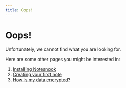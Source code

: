 ```yaml
---
title: Oops!
---
```


# Oops!

Unfortunately, we cannot find what you are looking for.

Here are some other pages you might be interested in:

1. [Installing Notesnook](organizing-notes/organize-notes-using-notebooks)
2. [Creating your first note](create-a-note-in-notesnook)
3. [How is my data encrypted?](how-is-my-data-encrypted)
